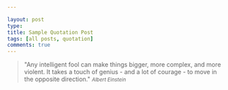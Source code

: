 ```yaml
---

layout: post
type: 
title: Sample Quotation Post
tags: [all posts, quotation]
comments: true
---
```


>&quot;Any intelligent fool can make things bigger, more complex, and more violent. It takes a touch of genius - and a lot of courage - to move in the opposite direction.&quot;
><small><cite title="Albert Einstein">Albert Einstein</cite></small>